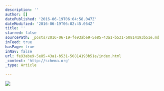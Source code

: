 ```yaml
---
description: ''
author: []
datePublished: '2016-06-19T06:04:58.047Z'
dateModified: '2016-06-19T06:02:45.064Z'
title: ''
starred: false
sourcePath: _posts/2016-06-19-fe93abe9-5e85-43a1-b531-50814193b51e.md
inFeed: true
hasPage: true
inNav: false
url: fe93abe9-5e85-43a1-b531-50814193b51e/index.html
_context: 'http://schema.org'
_type: Article

---
```

![](https://the-grid-user-content.s3-us-west-2.amazonaws.com/78cfa4e3-0c57-4874-8f7f-a6cb24292bde.jpg)